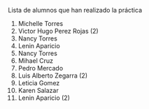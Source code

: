 ﻿Lista de alumnos que han realizado la práctica
1. Michelle Torres
1. Victor Hugo Perez Rojas (2)
1. Nancy Torres
1. Lenin Aparicio
1. Nancy Torres
5. Mihael Cruz
6. Pedro Mercado
7. Luis Alberto Zegarra (2)
8. Leticia Gomez
9. Karen Salazar
10. Lenin Aparicio (2)
